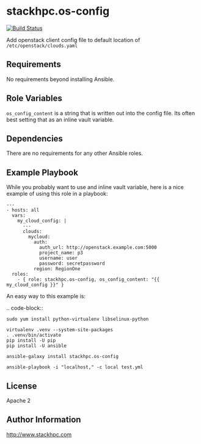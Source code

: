 stackhpc.os-config
==================

[![Build Status](https://www.travis-ci.org/stackhpc/ansible-role-os-config.svg?branch=master)](https://www.travis-ci.org/stackhpc/ansible-role-os-config)

Add openstack client config file to default location of
`/etc/openstack/clouds.yaml`

Requirements
------------

No requirements beyond installing Ansible.

Role Variables
--------------

`os_config_content` is a string that is written out into the config file.
Its often best setting that as an inline vault variable.

Dependencies
------------

There are no requirements for any other Ansible roles.

Example Playbook
----------------

While you probably want to use and inline vault variable, here is a nice
example of using this role in a playbook:

    ---
    - hosts: all
      vars:
        my_cloud_config: |
          ---
          clouds:
            mycloud:
              auth:
                auth_url: http://openstack.example.com:5000
                project_name: p3
                username: user
                password: secretpassword
              region: RegionOne
      roles:
        - { role: stackhpc.os-config, os_config_content: "{{ my_cloud_config }}" }

An easy way to this example is:

.. code-block::

    sudo yum install python-virtualenv libselinux-python

    virtualenv .venv --system-site-packages
    . .venv/bin/activate
    pip install -U pip
    pip install -U ansible

    ansible-galaxy install stackhpc.os-config

    ansible-playbook -i "localhost," -c local test.yml

License
-------

Apache 2

Author Information
------------------

http://www.stackhpc.com
